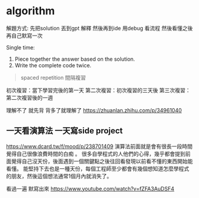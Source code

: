 # algorithm
解題方式:
先把solution 丟到gpt 解釋
然後再到ide 用debug 看流程
然後看懂之後再自己默寫一次


Single time:

1. Piece together the answer based on the solution.
2. Write the complete code twice.
> spaced repetition 間隔複習

初次複習：當下學習完後的第一天
第二次複習：初次複習的三天後
第三次複習：第二次複習後的一週

理解不了 就先背 背多了就理解了
https://zhuanlan.zhihu.com/p/34961040


## 一天看演算法  一天寫side project


https://www.dcard.tw/f/mood/p/238701409
演算法前面就是會有很長一段時間覺得自己很像浪費時間的白痴 。
很多自學程式的人他們的心得，幾乎都會提到前面覺得自己沒天份，後面遇到一個關鍵點之後往回看發現以前看不懂的東西開始能看懂。 
能堅持下去也是一種天份，每個工程師至少都會有幾個想知道怎麼學程式的朋友，然後這個想法通常1個月內就消失了。

看過一遍  默寫出來
https://www.youtube.com/watch?v=fZFA3AuDSF4
